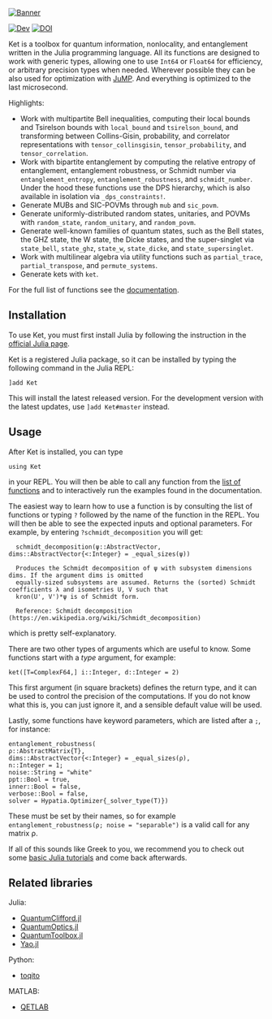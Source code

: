 [![Banner](https://dev-ket.github.io/Ket.jl/dev/assets/ket-jl-logo-dark-wide.svg)](https://dev-ket.github.io/Ket.jl/dev/)

[![Dev](https://img.shields.io/badge/docs-dev-blue.svg)](https://dev-ket.github.io/Ket.jl/dev/)
[![DOI](https://zenodo.org/badge/DOI/10.5281/zenodo.14674642.svg)](https://doi.org/10.5281/zenodo.14674642)

Ket is a toolbox for quantum information, nonlocality, and entanglement written in the Julia programming language. All its functions are designed to work with generic types, allowing one to use `Int64` or `Float64` for efficiency, or arbitrary precision types when needed. Wherever possible they can be also used for optimization with [JuMP](https://jump.dev/JuMP.jl/stable/). And everything is optimized to the last microsecond.

Highlights:

* Work with multipartite Bell inequalities, computing their local bounds and Tsirelson bounds with `local_bound` and `tsirelson_bound`, and transforming between Collins-Gisin, probability, and correlator representations with `tensor_collinsgisin`, `tensor_probability`, and `tensor_correlation`.
* Work with bipartite entanglement by computing the relative entropy of entanglement, entanglement robustness, or Schmidt number via `entanglement_entropy`, `entanglement_robustness`, and `schmidt_number`. Under the hood these functions use the DPS hierarchy, which is also available in isolation via `_dps_constraints!`.
* Generate MUBs and SIC-POVMs through `mub` and `sic_povm`.
* Generate uniformly-distributed random states, unitaries, and POVMs with `random_state`, `random_unitary`, and `random_povm`.
* Generate well-known families of quantum states, such as the Bell states, the GHZ state, the W state, the Dicke states, and the super-singlet via `state_bell`, `state_ghz`, `state_w`, `state_dicke`, and `state_supersinglet`.
* Work with multilinear algebra via utility functions such as `partial_trace`, `partial_transpose`, and `permute_systems`.
* Generate kets with `ket`.

For the full list of functions see the [documentation](https://dev-ket.github.io/Ket.jl/dev/api/).

## Installation

To use Ket, you must first install Julia by following the instruction in the [official Julia page](https://julialang.org/downloads/).

Ket is a registered Julia package, so it can be installed by typing the following command in the Julia REPL:
```
]add Ket
```
This will install the latest released version. For the development version with the latest updates, use `]add Ket#master` instead.

## Usage

After Ket is installed, you can type
```
using Ket
```
in your REPL.
You will then be able to call any function from the [list of functions](https://dev-ket.github.io/Ket.jl/dev/api/) and to interactively run the examples found in the documentation.

The easiest way to learn how to use a function is by consulting the list of functions or typing `?` followed by the name of the function in the REPL.
You will then be able to see the expected inputs and optional parameters.
For example, by entering `?schmidt_decomposition` you will get:
```
  schmidt_decomposition(ψ::AbstractVector, dims::AbstractVector{<:Integer} = _equal_sizes(ψ))

  Produces the Schmidt decomposition of ψ with subsystem dimensions dims. If the argument dims is omitted
  equally-sized subsystems are assumed. Returns the (sorted) Schmidt coefficients λ and isometries U, V such that
  kron(U', V')*ψ is of Schmidt form.

  Reference: Schmidt decomposition (https://en.wikipedia.org/wiki/Schmidt_decomposition)
```
which is pretty self-explanatory.

There are two other types of arguments which are useful to know. Some functions start with a *type* argument, for example:
```
ket([T=ComplexF64,] i::Integer, d::Integer = 2)
```
This first argument (in square brackets) defines the return type, and it can be used to control the precision of the computations. If you do not know what this is, you can just ignore it, and a sensible default value will be used.

Lastly, some functions have keyword parameters, which are listed after a `;`, for instance:
```
entanglement_robustness(
ρ::AbstractMatrix{T},
dims::AbstractVector{<:Integer} = _equal_sizes(ρ),
n::Integer = 1;
noise::String = "white"
ppt::Bool = true,
inner::Bool = false,
verbose::Bool = false,
solver = Hypatia.Optimizer{_solver_type(T)})
```
These must be set by their names, so for example `entanglement_robustness(ρ; noise = "separable")` is a valid call for any matrix ρ.

If all of this sounds like Greek to you, we recommend you to check out some [basic Julia tutorials](https://julialang.org/learning/) and come back afterwards.

## Related libraries

Julia:

- [QuantumClifford.jl](https://github.com/QuantumSavory/QuantumClifford.jl)
- [QuantumOptics.jl](https://github.com/qojulia/QuantumOptics.jl)
- [QuantumToolbox.jl](https://github.com/qutip/QuantumToolbox.jl)
- [Yao.jl](https://github.com/QuantumBFS/Yao.jl)

Python:
- [toqito](https://github.com/vprusso/toqito)

MATLAB:
- [QETLAB](https://github.com/nathanieljohnston/QETLAB)
